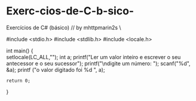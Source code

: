 # Exerc-cios-de-C-b-sico-
Exercícios de C# (básico)
//  by mhttpmarin2s \\

#include <stdio.h>
#include <stdlib.h> 
#include <locale.h> 

int main()
{   
    setlocale(LC_ALL,"");
    int a; 
    printf("Ler um valor inteiro e escrever o seu antecessor e o seu sucessor");
    printf("\ndigite um número: "); 
    scanf("%d", &a);
    printf ("o valor digitado foi %d ", a); 

    return 0;
}
